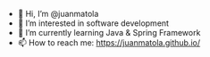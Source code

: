 - 👋 Hi, I’m @juanmatola
- 👀 I’m interested in software development
- 🌱 I’m currently learning Java & Spring Framework
- 📫 How to reach me: https://juanmatola.github.io/
